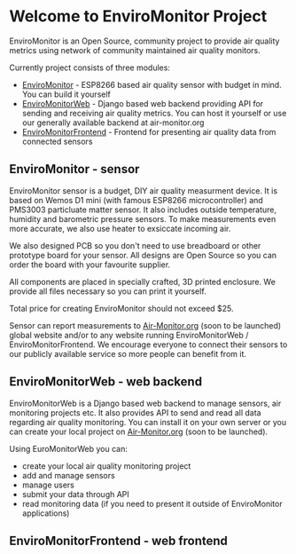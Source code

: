 # Welcome to EnviroMonitor Project

EnviroMonitor is an Open Source, community project to provide air quality metrics using network of community maintained air quality monitors. 

Currently project consists of three modules:

- [EnviroMonitor](https://github.com/EnviroMonitor/EnviroMonitor) - ESP8266 based air quality sensor with budget in mind. You can build it yourself
- [EnviroMonitorWeb](https://github.com/EnviroMonitor/EnviroMonitorWeb) - Django based web backend providing API for sending and receiving air quality metrics. You can host it yourself or use our generally available backend at air-monitor.org
- [EnviroMonitorFrontend](https://github.com/EnviroMonitor/EnviroMonitorFrontend) - Frontend for presenting air quality data from connected sensors

## EnviroMonitor - sensor

EnviroMonitor sensor is a budget, DIY air quality measurment device. It is based on Wemos D1 mini (with famous ESP8266 microcontroller) and PMS3003 particluate matter sensor. It also includes outside temperature, humidity and barometric pressure sensors.  To make measurements even more accurate, we also use heater to exsiccate incoming air.

We also designed PCB so you don't need to use breadboard or other prototype board for your sensor. All designs are Open Source so you can order the board with your favourite supplier.

All components are placed in specially crafted, 3D printed enclosure. We provide all files necessary so you can print it yourself.

Total price for creating EnviroMonitor should not exceed $25.

Sensor can report measurements to [Air-Monitor.org](http://air-monitor.org) (soon to be launched) global website and/or to any website running EnviroMonitorWeb / EnviroMonitorFrontend. We encourage everyone to connect their sensors to our publicly available service so more people can benefit from it.

## EnviroMonitorWeb - web backend

EnviroMonitorWeb is a Django based web backend to manage sensors, air monitoring projects etc. It also provides API to send and read all data regarding air quality monitoring. You can install it on your own server or you can create your local project on [Air-Monitor.org](http://air-monitor.org) (soon to be launched).

Using EuroMonitorWeb you can:

- create your local air quality monitoring project
- add and manage sensors
- manage users
- submit your data through API
- read monitoring data (if you need to present it outside of EnviroMonitor applications)

## EnviroMonitorFrontend - web frontend
